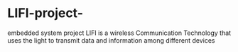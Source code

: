 # LIFI-project-
embedded system project LIFI  is a wireless Communication Technology that uses the  light to transmit data and information among different devices
